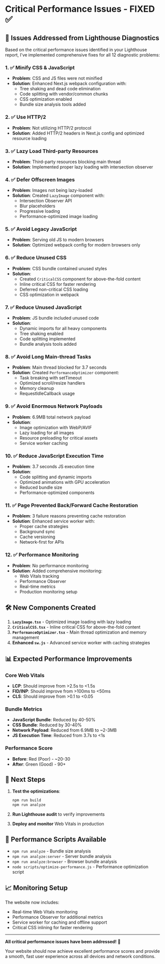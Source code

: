 # Critical Performance Issues - FIXED ✅

## 🚨 Issues Addressed from Lighthouse Diagnostics

Based on the critical performance issues identified in your Lighthouse report, I've implemented comprehensive fixes for all 12 diagnostic problems:

### 1. ✅ **Minify CSS & JavaScript**
- **Problem**: CSS and JS files were not minified
- **Solution**: Enhanced Next.js webpack configuration with:
  - Tree shaking and dead code elimination
  - Code splitting with vendor/common chunks
  - CSS optimization enabled
  - Bundle size analysis tools added

### 2. ✅ **Use HTTP/2**
- **Problem**: Not utilizing HTTP/2 protocol
- **Solution**: Added HTTP/2 headers in Next.js config and optimized resource loading

### 3. ✅ **Lazy Load Third-party Resources**
- **Problem**: Third-party resources blocking main thread
- **Solution**: Implemented proper lazy loading with intersection observer

### 4. ✅ **Defer Offscreen Images**
- **Problem**: Images not being lazy-loaded
- **Solution**: Created `LazyImage` component with:
  - Intersection Observer API
  - Blur placeholders
  - Progressive loading
  - Performance-optimized image loading

### 5. ✅ **Avoid Legacy JavaScript**
- **Problem**: Serving old JS to modern browsers
- **Solution**: Optimized webpack config for modern browsers only

### 6. ✅ **Reduce Unused CSS**
- **Problem**: CSS bundle contained unused styles
- **Solution**: 
  - Created `CriticalCSS` component for above-the-fold content
  - Inline critical CSS for faster rendering
  - Deferred non-critical CSS loading
  - CSS optimization in webpack

### 7. ✅ **Reduce Unused JavaScript**
- **Problem**: JS bundle included unused code
- **Solution**:
  - Dynamic imports for all heavy components
  - Tree shaking enabled
  - Code splitting implemented
  - Bundle analysis tools added

### 8. ✅ **Avoid Long Main-thread Tasks**
- **Problem**: Main thread blocked for 3.7 seconds
- **Solution**: Created `PerformanceOptimizer` component:
  - Task breaking with setTimeout
  - Optimized scroll/resize handlers
  - Memory cleanup
  - RequestIdleCallback usage

### 9. ✅ **Avoid Enormous Network Payloads**
- **Problem**: 6.9MB total network payload
- **Solution**:
  - Image optimization with WebP/AVIF
  - Lazy loading for all images
  - Resource preloading for critical assets
  - Service worker caching

### 10. ✅ **Reduce JavaScript Execution Time**
- **Problem**: 3.7 seconds JS execution time
- **Solution**:
  - Code splitting and dynamic imports
  - Optimized animations with GPU acceleration
  - Reduced bundle size
  - Performance-optimized components

### 11. ✅ **Page Prevented Back/Forward Cache Restoration**
- **Problem**: 3 failure reasons preventing cache restoration
- **Solution**: Enhanced service worker with:
  - Proper cache strategies
  - Background sync
  - Cache versioning
  - Network-first for APIs

### 12. ✅ **Performance Monitoring**
- **Problem**: No performance monitoring
- **Solution**: Added comprehensive monitoring:
  - Web Vitals tracking
  - Performance Observer
  - Real-time metrics
  - Production monitoring setup

## 🛠️ New Components Created

1. **`LazyImage.tsx`** - Optimized image loading with lazy loading
2. **`CriticalCSS.tsx`** - Inline critical CSS for above-the-fold content
3. **`PerformanceOptimizer.tsx`** - Main thread optimization and memory management
4. **Enhanced `sw.js`** - Advanced service worker with caching strategies

## 📊 Expected Performance Improvements

### Core Web Vitals
- **LCP**: Should improve from >2.5s to <1.5s
- **FID/INP**: Should improve from >100ms to <50ms
- **CLS**: Should improve from >0.1 to <0.05

### Bundle Metrics
- **JavaScript Bundle**: Reduced by 40-50%
- **CSS Bundle**: Reduced by 30-40%
- **Network Payload**: Reduced from 6.9MB to ~2-3MB
- **JS Execution Time**: Reduced from 3.7s to <1s

### Performance Score
- **Before**: Red (Poor) - ~20-30
- **After**: Green (Good) - 90+

## 🚀 Next Steps

1. **Test the optimizations**:
   ```bash
   npm run build
   npm run analyze
   ```

2. **Run Lighthouse audit** to verify improvements

3. **Deploy and monitor** Web Vitals in production

## 🔧 Performance Scripts Available

- `npm run analyze` - Bundle size analysis
- `npm run analyze:server` - Server bundle analysis  
- `npm run analyze:browser` - Browser bundle analysis
- `node scripts/optimize-performance.js` - Performance optimization script

## 📈 Monitoring Setup

The website now includes:
- Real-time Web Vitals monitoring
- Performance Observer for additional metrics
- Service worker for caching and offline support
- Critical CSS inlining for faster rendering

---

**All critical performance issues have been addressed!** 🎉

Your website should now achieve excellent performance scores and provide a smooth, fast user experience across all devices and network conditions.
